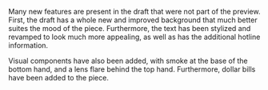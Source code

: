 Many new features are present in the draft that were not part of the preview. First, the draft has a whole new and improved background that much better suites the mood of the piece. Furthermore, the text has been stylized and revamped to look much more appealing, as well as has the additional hotline information.

Visual components have also been added, with smoke at the base of the bottom hand, and a lens flare behind the top hand. Furthermore, dollar bills have been added to the piece. 

